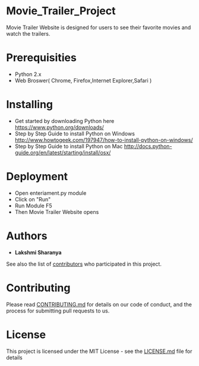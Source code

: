 # Movie_Trailer_Project
Movie Trailer Website is designed for users to see their favorite movies and watch the trailers. 

# Prerequisities
* Python 2.x
* Web Broswer( Chrome, Firefox,Internet Explorer,Safari )

# Installing
* Get started by downloading Python here https://www.python.org/downloads/
* Step by Step Guide to install Python on Windows http://www.howtogeek.com/197947/how-to-install-python-on-windows/
*  Step by Step Guide to install Python on Mac http://docs.python-guide.org/en/latest/starting/install/osx/

# Deployment
* Open enteriament.py module
* Click on "Run" 
* Run Module F5
* Then Movie Trailer Website opens

# Authors

* **Lakshmi Sharanya**

See also the list of [contributors](https://github.com/LakshmiSharanya/Movie_Trailer_Project/commit/dcdb9b65b7c684715dfb53d1393e473a6281f04d) who participated in this project.

# Contributing
Please read [CONTRIBUTING.md](https://github.com/LakshmiSharanya/Movie_Trailer_Project/commit/dcdb9b65b7c684715dfb53d1393e473a6281f04d) for details on our code of conduct, and the process for submitting pull requests to us.

# License
This project is licensed under the MIT License - see the [LICENSE.md](https://github.com/LakshmiSharanya/Movie_Trailer_Project/blob/master/LICENSE) file for details

